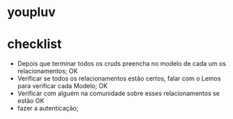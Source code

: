 # youpluv

# checklist

- Depois que terminar todos os cruds preencha no modelo de cada um os relacionamentos; OK
- Verificar se todos os relacionamentos estão certos, falar com o Lemos para verificar cada Modelo; OK
- Verificar com alguém na comunidade sobre esses relacionamentos se estão OK
- fazer a autenticação;